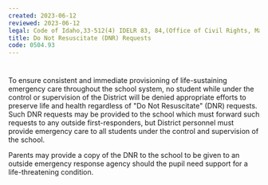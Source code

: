 ```yaml
---
created: 2023-06-12
reviewed: 2023-06-12
legal: Code of Idaho,33-512(4) IDELR 83, 84,(Office of Civil Rights, Mar. 31, 1994),
title: Do Not Resuscitate (DNR) Requests
code: 0504.93
---
```


#  

To ensure consistent and immediate provisioning of life-sustaining emergency care throughout the school system, no student while under the control or supervision of the District will be denied appropriate efforts to preserve life and health regardless of "Do Not Resuscitate" (DNR) requests. Such DNR requests may be provided to the school which must forward such requests to any outside first-responders, but District personnel must provide emergency care to all students under the control and supervision of the school.

Parents may provide a copy of the DNR to the school to be given to an outside emergency response agency should the pupil need support for a life-threatening condition.
